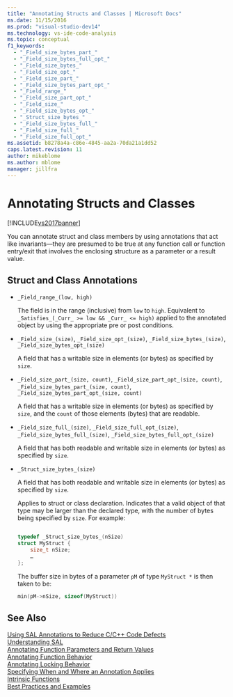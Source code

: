 ```yaml
---
title: "Annotating Structs and Classes | Microsoft Docs"
ms.date: 11/15/2016
ms.prod: "visual-studio-dev14"
ms.technology: vs-ide-code-analysis
ms.topic: conceptual
f1_keywords: 
  - "_Field_size_bytes_part_"
  - "_Field_size_bytes_full_opt_"
  - "_Field_size_bytes_"
  - "_Field_size_opt_"
  - "_Field_size_part_"
  - "_Field_size_bytes_part_opt_"
  - "_Field_range_"
  - "_Field_size_part_opt_"
  - "_Field_size_"
  - "_Field_size_bytes_opt_"
  - "_Struct_size_bytes_"
  - "_Field_size_bytes_full_"
  - "_Field_size_full_"
  - "_Field_size_full_opt_"
ms.assetid: b8278a4a-c86e-4845-aa2a-70da21a1dd52
caps.latest.revision: 11
author: mikeblome
ms.author: mblome
manager: jillfra
---
```

# Annotating Structs and Classes
[!INCLUDE[vs2017banner](../includes/vs2017banner.md)]

You can annotate struct and class members by using annotations that act like invariants—they are presumed to be true at any function call or function entry/exit that involves the enclosing structure as a parameter or a result value.  
  
## Struct and Class Annotations  
  
- `_Field_range_(low, high)`  
  
     The field is in the range (inclusive) from `low` to `high`.  Equivalent to `_Satisfies_(_Curr_ >= low && _Curr_ <= high)` applied to the annotated object by using the appropriate pre or post conditions.  
  
- `_Field_size_(size)`, `_Field_size_opt_(size)`, `_Field_size_bytes_(size)`, `_Field_size_bytes_opt_(size)`  
  
     A field that has a writable size in elements (or bytes) as specified by `size`.  
  
- `_Field_size_part_(size, count)`, `_Field_size_part_opt_(size, count)`,         `_Field_size_bytes_part_(size, count)`, `_Field_size_bytes_part_opt_(size, count)`  
  
     A field that has a writable size in elements (or bytes) as specified by `size`, and the `count` of those elements (bytes) that are readable.  
  
- `_Field_size_full_(size)`, `_Field_size_full_opt_(size)`, `_Field_size_bytes_full_(size)`, `_Field_size_bytes_full_opt_(size)`  
  
     A field that has both readable and writable size in elements (or bytes) as specified by `size`.  
  
- `_Struct_size_bytes_(size)`  
  
     A field that has both readable and writable size in elements (or bytes) as specified by `size`.  
  
     Applies to struct or class declaration.  Indicates that a valid object of that type may be larger than the declared type, with the number of bytes being specified by `size`.  For example:  
  
    ```cpp  
  
    typedef _Struct_size_bytes_(nSize)  
    struct MyStruct {  
        size_t nSize;  
        …  
    };  
  
    ```  
  
     The buffer size in bytes of a parameter `pM` of type `MyStruct *` is then taken to be:  
  
    ```cpp  
    min(pM->nSize, sizeof(MyStruct))  
    ```  
  
## See Also  
 [Using SAL Annotations to Reduce C/C++ Code Defects](../code-quality/using-sal-annotations-to-reduce-c-cpp-code-defects.md)   
 [Understanding SAL](../code-quality/understanding-sal.md)   
 [Annotating Function Parameters and Return Values](../code-quality/annotating-function-parameters-and-return-values.md)   
 [Annotating Function Behavior](../code-quality/annotating-function-behavior.md)   
 [Annotating Locking Behavior](../code-quality/annotating-locking-behavior.md)   
 [Specifying When and Where an Annotation Applies](../code-quality/specifying-when-and-where-an-annotation-applies.md)   
 [Intrinsic Functions](../code-quality/intrinsic-functions.md)   
 [Best Practices and Examples](../code-quality/best-practices-and-examples-sal.md)
